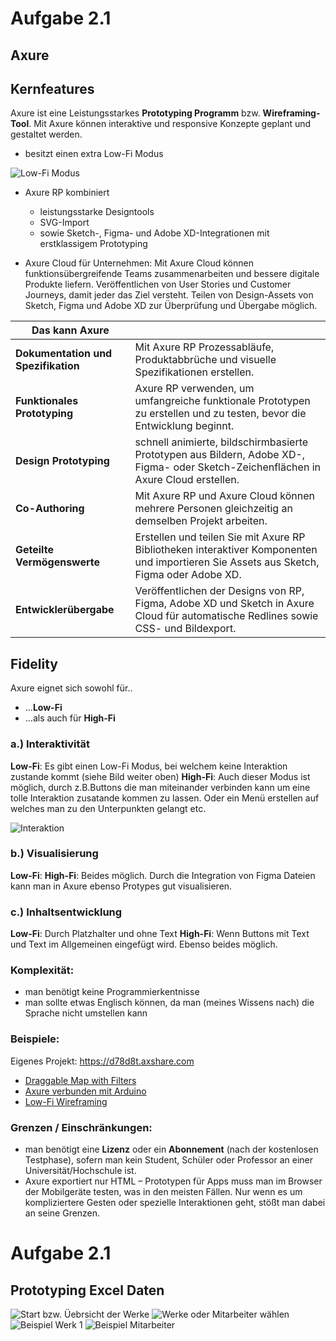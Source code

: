 # Aufgabe 2.1
## Axure


## Kernfeatures

Axure ist eine Leistungsstarkes **Prototyping Programm** bzw. **Wireframing-Tool**. 
Mit Axure können interaktive und responsive Konzepte geplant und gestaltet werden.

* besitzt einen extra Low-Fi Modus
<img src="https://github.com/sarahdomenica/IFD-SoSe20/blob/master/Prototyping/LOFI.JPG" alt="Low-Fi Modus" title="" />

* Axure RP kombiniert 
    * leistungsstarke Designtools
    * SVG-Import 
    * sowie Sketch-, Figma- und Adobe XD-Integrationen 
    mit erstklassigem Prototyping

* Axure Cloud für Unternehmen:
    Mit Axure Cloud können funktionsübergreifende Teams zusammenarbeiten und bessere digitale Produkte liefern. Veröffentlichen von User Stories und Customer Journeys, damit jeder das Ziel versteht. Teilen von Design-Assets von Sketch, Figma und Adobe XD zur Überprüfung und Übergabe möglich. 

| Das kann Axure |  |
| ------------------ | ------------------ |
| **Dokumentation und Spezifikation** | Mit Axure RP Prozessabläufe, Produktabbrüche und visuelle Spezifikationen erstellen. |
| **Funktionales Prototyping** | Axure RP verwenden, um umfangreiche funktionale Prototypen zu erstellen und zu testen, bevor die Entwicklung beginnt. |
| **Design Prototyping** | schnell animierte, bildschirmbasierte Prototypen aus Bildern, Adobe XD-, Figma- oder Sketch-Zeichenflächen in Axure Cloud erstellen.  |
| **Co-Authoring** | Mit Axure RP und Axure Cloud können mehrere Personen gleichzeitig an demselben Projekt arbeiten. |
| **Geteilte Vermögenswerte** | Erstellen und teilen Sie mit Axure RP Bibliotheken interaktiver Komponenten und importieren Sie Assets aus Sketch, Figma oder Adobe XD.  |
| **Entwicklerübergabe** | Veröffentlichen der Designs von RP, Figma, Adobe XD und Sketch in Axure Cloud für automatische Redlines sowie CSS- und Bildexport.  |




## Fidelity

Axure eignet sich sowohl für..
* ...**Low-Fi**
* ...als auch für **High-Fi**

### a.) Interaktivität
**Low-Fi**: Es gibt einen Low-Fi Modus, bei welchem keine Interaktion zustande kommt (siehe Bild weiter oben)
**High-Fi**: Auch dieser Modus ist möglich, durch z.B.Buttons die man miteinander verbinden kann um eine tolle Interaktion zusatande kommen zu lassen. Oder ein Menü erstellen auf welches man zu den Unterpunkten gelangt etc.

<img src="https://github.com/sarahdomenica/IFD-SoSe20/blob/master/Prototyping/Interaction.JPG" alt="Interaktion" title="" />

### b.) Visualisierung
**Low-Fi**: 
**High-Fi**:
Beides möglich. 
Durch die Integration von Figma Dateien kann man in Axure ebenso Protypes gut visualisieren.


### c.) Inhaltsentwicklung
**Low-Fi**: Durch Platzhalter und ohne Text
**High-Fi**: Wenn Buttons mit Text und Text im Allgemeinen eingefügt wird.
Ebenso beides möglich.

### Komplexität:
* man benötigt keine Programmierkentnisse
* man sollte etwas Englisch können, da man (meines Wissens nach) die Sprache nicht umstellen kann



### Beispiele:
Eigenes Projekt:
<https://d78d8t.axshare.com>

* [Draggable Map with Filters](https://www.youtube.com/watch?v=-yBiMhgQVYI)
* [Axure verbunden mit Arduino](https://fabiankreuzer.de/quick-hack-arduino-kommuniziert-mit-axure/)
* [Low-Fi Wireframing](https://yn35ft.axshare.com/off-canvas-menu.html)


### Grenzen / Einschränkungen:
* man benötigt eine **Lizenz** oder ein **Abonnement** (nach der kostenlosen Testphase), sofern man kein Student, Schüler oder Professor an einer Universität/Hochschule ist.
* Axure exportiert nur HTML – Prototypen für Apps muss man im Browser der Mobilgeräte testen, was in den meisten Fällen. Nur wenn es um kompliziertere Gesten oder spezielle Interaktionen geht, stößt man dabei an seine Grenzen.


# Aufgabe 2.1
## Prototyping Excel Daten

<img src="https://github.com/sarahdomenica/IFD-SoSe20/blob/master/Prototyping/Prototyp Bild1.jpeg" alt="Start bzw. Üebrsicht der Werke" title="Start bzw. Üebrsicht der Werke" />
<img src="https://github.com/sarahdomenica/IFD-SoSe20/blob/master/Prototyping/Prototyp Bild2.jpeg" alt="Werke oder Mitarbeiter wählen" title="Werk oder Mitarbeiter" />
<img src="https://github.com/sarahdomenica/IFD-SoSe20/blob/master/Prototyping/Prototyp Bild3.jpeg" alt="Beispiel Werk 1" title="Beispiel Werk 1" />
<img src="https://github.com/sarahdomenica/IFD-SoSe20/blob/master/Prototyping/Prototyp Bild4.jpeg" alt="Beispiel Mitarbeiter" title="Mitarbeiter" />